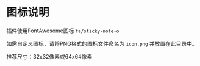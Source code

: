 # 图标说明

插件使用FontAwesome图标 `fa/sticky-note-o`

如需自定义图标，请将PNG格式的图标文件命名为 `icon.png` 并放置在此目录中。

推荐尺寸：32x32像素或64x64像素